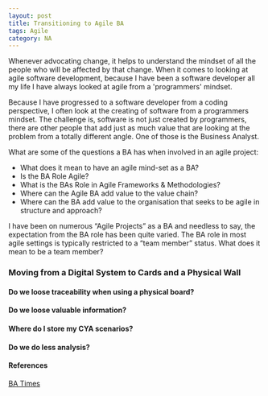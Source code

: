 ```yaml
---  
layout: post  
title: Transitioning to Agile BA
tags: Agile  
category: NA
---  
```


Whenever advocating change, it helps to understand the mindset of all the people who will be affected by that change. When it comes to looking at agile software development, because I have been a software developer all my life I have always looked at agile from a 'programmers' mindset.

Because I have progressed to a software developer from a coding perspective, I often look at the creating of software from a programmers mindset. The challenge is, software is not just created by programmers, there are other people that add just as much value that are looking at the problem from a totally different angle. One of those is the Business Analyst.

What are some of the questions a BA has when involved in an agile project:

- What does it mean to have an agile mind-set as a BA? 
- Is the BA Role Agile?  
- What is the BAs Role in Agile Frameworks & Methodologies?  
- Where can the Agile BA add value to the value chain?  
- Where can the BA add value to the organisation that seeks to be agile in structure and approach? 

I have been on numerous “Agile Projects” as a BA and needless to say, the expectation from the BA role has been quite varied. 
The BA role in most agile settings is typically restricted to a “team member” status. What does it mean to be a team member? 

### Moving from a Digital System to Cards and a Physical Wall

#### Do we loose traceability when using a physical board?

#### Do we loose valuable information?  

#### Where do I store my CYA scenarios?

#### Do we do less analysis?  


#### References

[BA Times](https://www.batimes.com/)  

